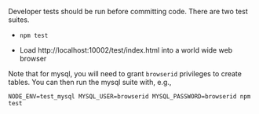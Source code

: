 <!-- This Source Code Form is subject to the terms of the Mozilla Public
   - License, v. 2.0. If a copy of the MPL was not distributed with this
   - file, You can obtain one at http://mozilla.org/MPL/2.0/. -->

Developer tests should be run before committing code. There are two test suites.

  - `npm test`

  - Load http://localhost:10002/test/index.html into a world wide web browser

Note that for mysql, you will need to grant `browserid` privileges to create tables.
You can then run the mysql suite with, e.g., 

    NODE_ENV=test_mysql MYSQL_USER=browserid MYSQL_PASSWORD=browserid npm test

  
